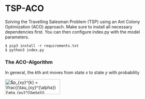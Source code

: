 # TSP-ACO
Solving the Travelling Salesman Problem (TSP) using an Ant Colony Optimization (ACO) approach. Make sure to install all necessary dependencies first. You can then configure index.py with the model parameters.

    $ pip3 install -r requirements.txt
    $ python3 index.py

### The ACO-Algorithm

In general, the $k$th ant moves from state $x$ to state $y$ with probability

<img src="http://www.sciweavers.org/tex2img.php?eq=%24p_%7Bxy%7D%5E%7Bk%7D%20%3D%20%5Cfrac%7B%28%5Ctau_%7Bxy%7D%5E%7B%5Calpha%7D%29%28%5Ceta_%7Bxy%7D%5E%7B%5Cbeta%7D%29%7D%7B%5Csum_%7Bz%20%5Cisin%20allowed_%7Bx%7D%7D%28%5Ctau_%7Bxy%7D%5E%7B%5Calpha%7D%29%28%5Ceta_%7Bxy%7D%5E%7B%5Cbeta%7D%29%7D%24&bc=White&fc=Black&im=jpg&fs=12&ff=arev&edit=0" align="center" border="0" alt="$p_{xy}^{k} = \frac{(\tau_{xy}^{\alpha})(\eta_{xy}^{\beta})}{\sum_{z \isin allowed_{x}}(\tau_{xy}^{\alpha})(\eta_{xy}^{\beta})}$" width="182" height="50" />